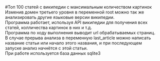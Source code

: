#Топ 100 статей с википедии с максимальным количеством картинок
Изменив домен третьего уровня в переменной root можно так же анализировать другие языковые версии википедии.<br>
Программа работает, используя API википедии для получения всех статей, колличества картинок в них и т.д.<br>
Программа по ходу выполнения выводит url обрабатываемых страниц. В случае прерыва анализа в переменную last_article можно написать название статьи или начало этого названия, и при последующем запуске анализ начнётся с этой статьи.<br>
При работе используется база данных sqlite3<br>
